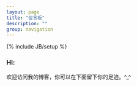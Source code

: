 ```yaml
---
layout: page
title: "留言板"
description: ""
group: navigation
---
```

{% include JB/setup %}

### Hi:

欢迎访问我的博客，你可以在下面留下你的足迹。^_^

